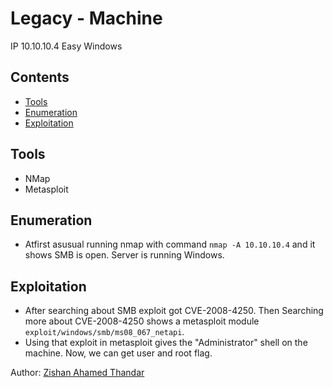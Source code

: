 # Legacy - Machine

IP 10.10.10.4
Easy Windows

## Contents
- [Tools](#tools)
- [Enumeration](#enumeration)
- [Exploitation](#exploitation)

## Tools

- NMap
- Metasploit
   
## Enumeration

- Atfirst asusual running nmap with command `nmap -A 10.10.10.4` and it shows SMB is open. Server is running Windows.

## Exploitation

- After searching about SMB exploit got CVE-2008-4250. Then Searching more about CVE-2008-4250 shows a metasploit module `exploit/windows/smb/ms08_067_netapi`.
- Using that exploit in metasploit gives the "Administrator" shell on the machine. Now, we can get user and root flag. 

Author: [Zishan Ahamed Thandar](https://ZishanAdThandar.github.io)
